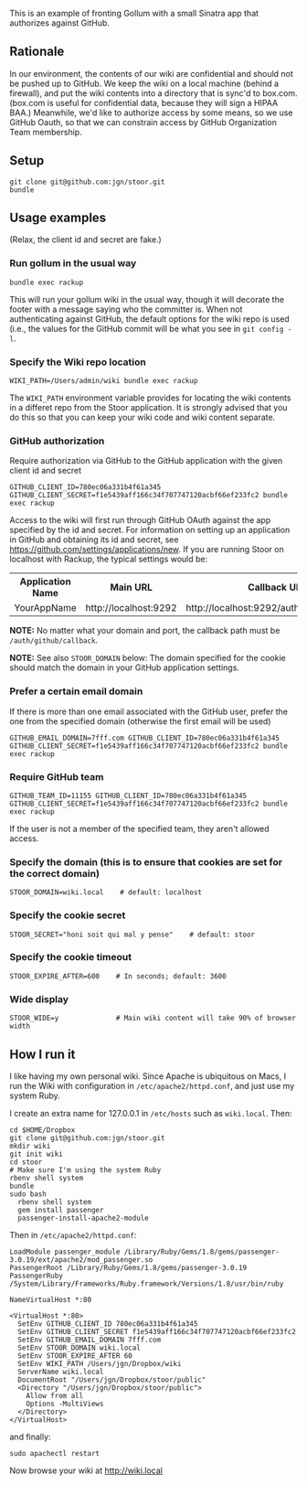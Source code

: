 This is an example of fronting Gollum with a small Sinatra app that authorizes against GitHub.

## Rationale

In our environment, the contents of our wiki are confidential and should not be pushed up to GitHub. We keep the wiki on
a local machine (behind a firewall), and put the wiki contents into a directory that is sync'd to box.com. (box.com is useful for confidential
data, because they will sign a HIPAA BAA.) Meanwhile, we'd like to authorize access by some means, so we use GitHub Oauth,
so that we can constrain access by GitHub Organization Team membership.

## Setup

    git clone git@github.com:jgn/stoor.git
    bundle

## Usage examples

(Relax, the client id and secret are fake.)

### Run gollum in the usual way

    bundle exec rackup

This will run your gollum wiki in the usual way, though it will decorate the footer with a message saying who
the committer is. When not authenticating against GitHub, the default options for the wiki repo is used (i.e.,
the values for the GitHub commit will be what you see in `git config -l`.

### Specify the Wiki repo location

    WIKI_PATH=/Users/admin/wiki bundle exec rackup

The `WIKI_PATH` environment variable provides for locating the wiki contents in a differet repo from the
Stoor application. It is strongly advised that you do this so that you can keep your wiki code and wiki
content separate.

### GitHub authorization

Require authorization via GitHub to the GitHub application with the given client id and secret

    GITHUB_CLIENT_ID=780ec06a331b4f61a345 GITHUB_CLIENT_SECRET=f1e5439aff166c34f707747120acbf66ef233fc2 bundle exec rackup

Access to the wiki will first run through GitHub OAuth against the app specified by the id and secret. For information
on setting up an application in GitHub and obtaining its id and secret, see <https://github.com/settings/applications/new>.
If you are running Stoor on localhost with Rackup, the typical settings would be:

<table>
  <tr>
    <th>Application Name</th><th>Main URL</th><th>Callback URL</th>
  </tr>
  <tr>
    <td>YourAppName</td><td>http://localhost:9292</td><td>http://localhost:9292/auth/github/callback</td>
  </tr>
</table>

**NOTE:** No matter what your domain and port, the callback path must be `/auth/github/callback`.

**NOTE:** See also `STOOR_DOMAIN` below: The domain specified for the cookie should match the domain in your GitHub
application settings.

### Prefer a certain email domain

If there is more than one email associated with the GitHub user, prefer the one from the specified domain (otherwise the first email will be used)

    GITHUB_EMAIL_DOMAIN=7fff.com GITHUB_CLIENT_ID=780ec06a331b4f61a345 GITHUB_CLIENT_SECRET=f1e5439aff166c34f707747120acbf66ef233fc2 bundle exec rackup

### Require GitHub team

    GITHUB_TEAM_ID=11155 GITHUB_CLIENT_ID=780ec06a331b4f61a345 GITHUB_CLIENT_SECRET=f1e5439aff166c34f707747120acbf66ef233fc2 bundle exec rackup

If the user is not a member of the specified team, they aren't allowed access.

### Specify the domain (this is to ensure that cookies are set for the correct domain)

    STOOR_DOMAIN=wiki.local    # default: localhost

### Specify the cookie secret

    STOOR_SECRET="honi soit qui mal y pense"    # default: stoor

### Specify the cookie timeout

    STOOR_EXPIRE_AFTER=600    # In seconds; default: 3600

### Wide display

    STOOR_WIDE=y              # Main wiki content will take 90% of browser width

## How I run it

I like having my own personal wiki. Since Apache is ubiquitous on Macs, I run the Wiki with configuration in `/etc/apache2/httpd.conf`,
and just use my system Ruby.

I create an extra name for 127.0.0.1 in `/etc/hosts` such as `wiki.local`. Then:

    cd $HOME/Dropbox
    git clone git@github.com:jgn/stoor.git
    mkdir wiki
    git init wiki
    cd stoor
    # Make sure I'm using the system Ruby
    rbenv shell system
    bundle
    sudo bash
      rbenv shell system
      gem install passenger
      passenger-install-apache2-module

Then in `/etc/apache2/httpd.conf`:

    LoadModule passenger_module /Library/Ruby/Gems/1.8/gems/passenger-3.0.19/ext/apache2/mod_passenger.so
    PassengerRoot /Library/Ruby/Gems/1.8/gems/passenger-3.0.19
    PassengerRuby /System/Library/Frameworks/Ruby.framework/Versions/1.8/usr/bin/ruby

    NameVirtualHost *:80

    <VirtualHost *:80>
      SetEnv GITHUB_CLIENT_ID 780ec06a331b4f61a345
      SetEnv GITHUB_CLIENT_SECRET f1e5439aff166c34f707747120acbf66ef233fc2
      SetEnv GITHUB_EMAIL_DOMAIN 7fff.com
      SetEnv STOOR_DOMAIN wiki.local
      SetEnv STOOR_EXPIRE_AFTER 60
      SetEnv WIKI_PATH /Users/jgn/Dropbox/wiki
      ServerName wiki.local
      DocumentRoot "/Users/jgn/Dropbox/stoor/public"
      <Directory "/Users/jgn/Dropbox/stoor/public">
        Allow from all
        Options -MultiViews
      </Directory>
    </VirtualHost>

and finally:

    sudo apachectl restart

Now browse your wiki at <http://wiki.local>

